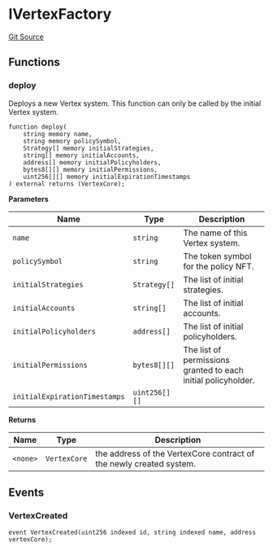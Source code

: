 # IVertexFactory
[Git Source](https://github.com/llama-community/vertex-v1/blob/779be5e26a5346bb2af4c028d4918886f373d88e/src/factory/IVertexFactory.sol)


## Functions
### deploy

Deploys a new Vertex system. This function can only be called by the initial Vertex system.


```solidity
function deploy(
    string memory name,
    string memory policySymbol,
    Strategy[] memory initialStrategies,
    string[] memory initialAccounts,
    address[] memory initialPolicyholders,
    bytes8[][] memory initialPermissions,
    uint256[][] memory initialExpirationTimestamps
) external returns (VertexCore);
```
**Parameters**

|Name|Type|Description|
|----|----|-----------|
|`name`|`string`|The name of this Vertex system.|
|`policySymbol`|`string`|The token symbol for the policy NFT.|
|`initialStrategies`|`Strategy[]`|The list of initial strategies.|
|`initialAccounts`|`string[]`|The list of initial accounts.|
|`initialPolicyholders`|`address[]`|The list of initial policyholders.|
|`initialPermissions`|`bytes8[][]`|The list of permissions granted to each initial policyholder.|
|`initialExpirationTimestamps`|`uint256[][]`||

**Returns**

|Name|Type|Description|
|----|----|-----------|
|`<none>`|`VertexCore`|the address of the VertexCore contract of the newly created system.|


## Events
### VertexCreated

```solidity
event VertexCreated(uint256 indexed id, string indexed name, address vertexCore);
```

